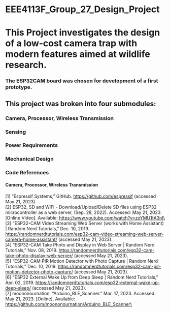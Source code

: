 # EEE4113F_Group_27_Design_Project

# This Project investigates the design of a low-cost camera trap with modern features aimed at wildlife research.
### The ESP32CAM board was chosen for development of a first prototype.

## This project was broken into four submodules:
### Camera, Processor, Wireless Transmission
### Sensing
### Power Requirements
### Mechanical Design


### Code References
#### Camera, Processor, Wireless Transmission
[1] “Espressif Systems,” GitHub. https://github.com/espressif (accessed May 21, 2023).\
[2] ESP32, SD and WiFi - Download/Upload/Delete SD files using ESP32 microcontroller as a web server, (Sep. 28, 2022). Accessed: May 21, 2023. [Online Video]. Available: https://www.youtube.com/watch?v=zoYMU1tA3nI\
[3] “ESP32-CAM Video Streaming Web Server (works with Home Assistant) | Random Nerd Tutorials,” Dec. 10, 2019. https://randomnerdtutorials.com/esp32-cam-video-streaming-web-server-camera-home-assistant/ (accessed May 21, 2023).\
[4] “ESP32-CAM Take Photo and Display in Web Server | Random Nerd Tutorials,” Nov. 08, 2019. https://randomnerdtutorials.com/esp32-cam-take-photo-display-web-server/ (accessed May 21, 2023).\
[5] “ESP32-CAM PIR Motion Detector with Photo Capture | Random Nerd Tutorials,” Dec. 10, 2019. https://randomnerdtutorials.com/esp32-cam-pir-motion-detector-photo-capture/ (accessed May 21, 2023).\
[6] “ESP32 External Wake Up from Deep Sleep | Random Nerd Tutorials,” Apr. 02, 2019. https://randomnerdtutorials.com/esp32-external-wake-up-deep-sleep/ (accessed May 21, 2023).\
[7] moononournation, “Arduino_BLE_Scanner.” Mar. 17, 2023. Accessed: May 21, 2023. [Online]. Available: https://github.com/moononournation/Arduino_BLE_Scanner\
